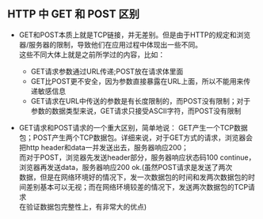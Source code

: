 ## HTTP 中 GET 和 POST 区别

* GET和POST本质上就是TCP链接，并无差别。但是由于HTTP的规定和浏览器/服务器的限制，导致他们在应用过程中体现出一些不同。  
  这些不同大体上就是之前所学过的内容，比如：
  * GET请求参数通过URL传递;POST放在请求体里面
  * GET比POST更不安全，因为参数直接暴露在URL上面，所以不能用来传递敏感信息
  * GET请求在URL中传送的参数是有长度限制的，而POST没有限制；对于参数的数据类型来说，GET请求只接受ASCII字符，而POST没有限制

* GET请求和POST请求的一个重大区别，简单地说：
  GET产生一个TCP数据包；POST产生两个TCP数据包。详细来说，对于GET方式的请求，浏览器会把http header和data一并发送出去，服务器响应200；  
  而对于POST，浏览器先发送header部分，服务器响应状态码100 continue，浏览器再发送data，服务器响应200 ok.(虽然POST请求是发送了两次  
  数据，但是在网络环境好的情况下，发一次数据包的时间和发两次数据包的时间差别基本可以无视；而在网络环境较差的情况下，发送两次数据包的TCP请求  
  在验证数据包完整性上，有非常大的优点)

